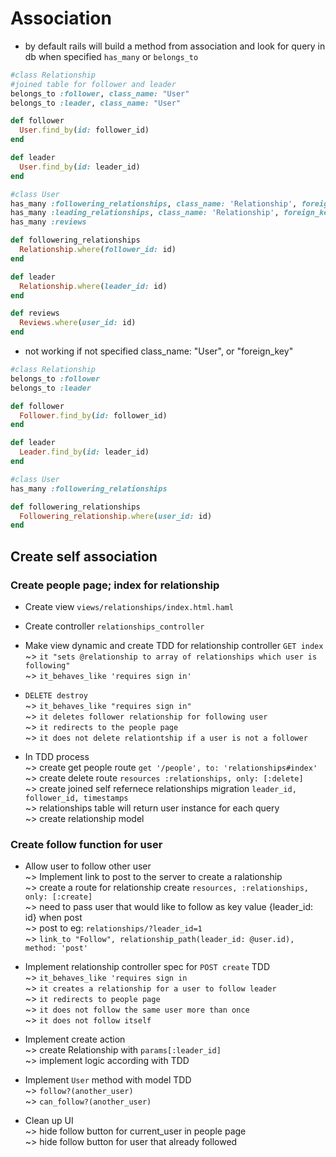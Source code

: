 # Association  
* by default rails will build a method from association and look for query in db 
when specified `has_many` or `belongs_to` 
```ruby
#class Relationship
#joined table for follower and leader
belongs_to :follower, class_name: "User"
belongs_to :leader, class_name: "User"

def follower
  User.find_by(id: follower_id)
end

def leader
  User.find_by(id: leader_id)
end
```

```ruby
#class User
has_many :followering_relationships, class_name: 'Relationship', foreign_key: 'follower_id'
has_many :leading_relationships, class_name: 'Relationship', foreign_key: 'leader_id'
has_many :reviews

def followering_relationships
  Relationship.where(follower_id: id)
end

def leader
  Relationship.where(leader_id: id)
end

def reviews
  Reviews.where(user_id: id)
end
```

* not working if not specified class_name: "User", or "foreign_key"
```ruby
#class Relationship
belongs_to :follower
belongs_to :leader

def follower
  Follower.find_by(id: follower_id)
end

def leader
  Leader.find_by(id: leader_id)
end
```

```ruby
#class User
has_many :followering_relationships

def followering_relationships
  Followering_relationship.where(user_id: id)
end
```

## Create self association
### Create people page; index for relationship
* Create view `views/relationships/index.html.haml`  

* Create controller `relationships_controller`  

* Make view dynamic and create TDD for relationship controller `GET index`  
~> `it "sets @relationship to array of relationships which user is following"`  
~> `it_behaves_like 'requires sign in'`  

* `DELETE destroy`  
~> `it_behaves_like "requires sign in"`  
~> `it deletes follower relationship for following user`  
~> `it redirects to the people page`  
~> `it does not delete relationtship if a user is not a follower`  

* In TDD process  
~> create get people route `get '/people', to: 'relationships#index'`  
~> create delete route `resources :relationships, only: [:delete]`   
~> create joined self refernece relationships migration `leader_id, follower_id, timestamps`   
~> relationships table will return user instance for each query  
~> create relationship model  

### Create follow function for user
* Allow user to follow other user  
~> Implement link to post to the server to create a ralationship  
~> create a route for relationship create `resources, :relationships, only: [:create]`   
~> need to pass user that would like to follow as key value {leader_id: id} when post  
~> post to eg: `relationships/?leader_id=1`  
~> `link_to "Follow", relationship_path(leader_id: @user.id), method: 'post'`  

* Implement relationship controller spec for `POST create` TDD  
~> `it_behaves_like 'requires sign in`  
~> `it creates a relationship for a user to follow leader`  
~> `it redirects to people page`  
~> `it does not follow the same user more than once`  
~> `it does not follow itself`  

* Implement create action  
~> create Relationship with `params[:leader_id]`  
~> implement logic according with TDD

* Implement `User` method with model TDD  
~> `follow?(another_user)`  
~> `can_follow?(another_user)`  

* Clean up UI  
~> hide follow button for current_user in people page  
~> hide follow button for user that already followed